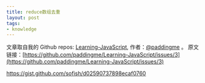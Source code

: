 ```yaml
---
title: reduce数组去重
layout: post
tags:
- knowledge
---
```



 文章取自我的 Github  repos: [Learning-JavaScript](https://github.com/paddingme/Learning-JavaScript), 作者：[@paddingme](http://padding.me/about.html) 。
原文链接：[https://github.com/paddingme/Learning-JavaScript/issues/3](https://github.com/paddingme/Learning-JavaScript/issues/3)

https://gist.github.com/sofish/d02590737898ecaf0760